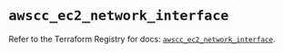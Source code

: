 # `awscc_ec2_network_interface`

Refer to the Terraform Registry for docs: [`awscc_ec2_network_interface`](https://registry.terraform.io/providers/hashicorp/awscc/0.70.0/docs/resources/ec2_network_interface).
